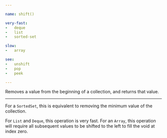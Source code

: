 ```yaml
---

name: shift()

very-fast:
-   deque
-   list
-   sorted-set

slow:
-   array

see:
-   unshift
-   pop
-   peek

---
```


Removes a value from the beginning of a collection, and returns that value.

---

For a `SortedSet`, this is equivalent to removing the minimum value of the
collection.

For `List` and `Deque`, this operation is very fast.
For an `Array`, this operation will require all subsequent values to be
shifted to the left to fill the void at index zero.

